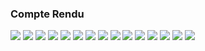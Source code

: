 <h3>Compte Rendu</h3>
<img src="captures/Capture1.PNG">
<img src="captures/Capture2.PNG">
<img src="captures/Capture3.PNG">
<img src="captures/Capture4.PNG">
<img src="captures/Capture5.PNG">
<img src="captures/Capture6.PNG">
<img src="captures/Capture7.PNG">
<img src="captures/Capture8.PNG">
<img src="captures/Capture9.PNG">
<img src="captures/Capture10.PNG">
<img src="captures/Capture11.PNG">
<img src="captures/Capture12.PNG">
<img src="captures/Capture13.PNG">
<img src="captures/Capture14.PNG">
<img src="captures/Capture15.PNG">


